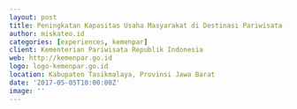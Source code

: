 ```yaml
---
layout: post
title: Peningkatan Kapasitas Usaha Masyarakat di Destinasi Pariwisata (Homestay)
author: miskateo.id
categories: [experiences, kemenpar]
client: Kementerian Pariwisata Republik Indonesia
web: http://kemenpar.go.id
logo: logo-kemenpar.go.id
location: Kabupaten Tasikmalaya, Provinsi Jawa Barat
date: '2017-05-05T10:00:00Z'
image: ''
---
```

